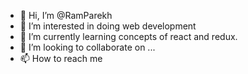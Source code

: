 - 👋 Hi, I’m @RamParekh
- 👀 I’m interested in doing web development
- 🌱 I’m currently learning concepts of react and redux.
- 💞️ I’m looking to collaborate on ...
- 📫 How to reach me 

<!---
RamParekh/RamParekh is a ✨ special ✨ repository because its `README.md` (this file) appears on your GitHub profile.
You can click the Preview link to take a look at your changes.
--->
